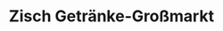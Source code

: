 ---
title: "Zisch Getränke-Großmarkt"
url: /greifswald/zisch-getraenke-grossmarkt/
shop: Getränke
---
